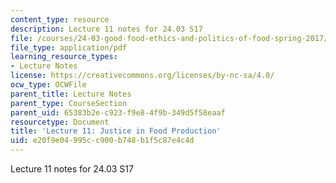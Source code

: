 ```yaml
---
content_type: resource
description: Lecture 11 notes for 24.03 S17
file: /courses/24-03-good-food-ethics-and-politics-of-food-spring-2017/e20f9e04995cc900b748b1f5c87e4c4d_MIT24_03S17_lec11.pdf
file_type: application/pdf
learning_resource_types:
- Lecture Notes
license: https://creativecommons.org/licenses/by-nc-sa/4.0/
ocw_type: OCWFile
parent_title: Lecture Notes
parent_type: CourseSection
parent_uid: 65383b2e-c923-f9e8-4f9b-349d5f58eaaf
resourcetype: Document
title: 'Lecture 11: Justice in Food Production'
uid: e20f9e04-995c-c900-b748-b1f5c87e4c4d
---
```

Lecture 11 notes for 24.03 S17